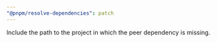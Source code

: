 ```yaml
---
"@pnpm/resolve-dependencies": patch
---
```


Include the path to the project in which the peer dependency is missing.
